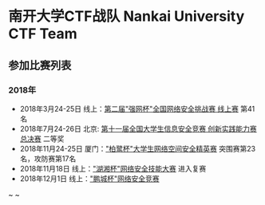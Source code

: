 南开大学CTF战队 Nankai University CTF Team
=======


## 参加比赛列表

### 2018年
  * 2018年3月24-25日 线上：[第二届"强网杯"全国网络安全挑战赛 线上赛](https://www.xctf.org.cn/ctfs/detail/82/) 第41名
  * 2018年7月24-26日 北京: [第十一届全国大学生信息安全竞赛 创新实践能力赛 总决赛](https://www.xctf.org.cn/ctfs/detail/97/) 二等奖
  * 2018年11月24-25日 厦门：["柏鹭杯"大学生网络空间安全精英赛](https://www.xctf.org.cn/ctfs/detail/127/) 突围赛第23名，攻防赛第17名
  * 2018年11月18日 线上：["湖湘杯"网络安全技能大赛](http://hxb.hunan.gov.cn/) 进入复赛
  * 2018年12月1日 线上：["鹏城杯"网络安全竞赛](http://pcb.erangelab.com/) 

~ 
~

